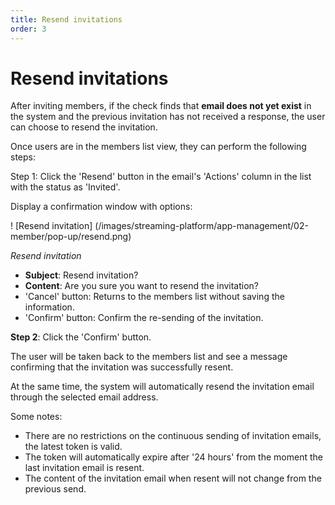 ```yaml
---
title: Resend invitations
order: 3
---
```


# Resend invitations

After inviting members, if the check finds that **email does not yet exist** in the system and the previous invitation has not received a response, the user can choose to resend the invitation.

Once users are in the members list view, they can perform the following steps:

Step 1: Click the 'Resend' button in the email's 'Actions' column in the list with the status as 'Invited'.

Display a confirmation window with options:

! [Resend invitation] (/images/streaming-platform/app-management/02-member/pop-up/resend.png)

_Resend invitation_

- **Subject**: Resend invitation?
- **Content**: Are you sure you want to resend the invitation?
- 'Cancel' button: Returns to the members list without saving the information.
- 'Confirm' button: Confirm the re-sending of the invitation.

**Step 2**: Click the 'Confirm' button.

The user will be taken back to the members list and see a message confirming that the invitation was successfully resent.

At the same time, the system will automatically resend the invitation email through the selected email address.

Some notes:

- There are no restrictions on the continuous sending of invitation emails, the latest token is valid.
- The token will automatically expire after '24 hours' from the moment the last invitation email is resent.
- The content of the invitation email when resent will not change from the previous send.

